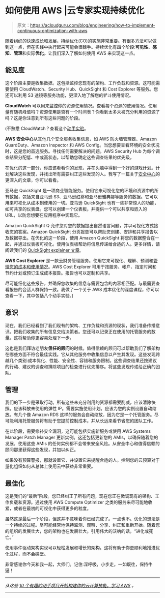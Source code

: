 # 如何使用 AWS |云专家实现持续优化

> 原文：<https://acloudguru.com/blog/engineering/how-to-implement-continuous-optimization-with-aws>

随着组织的快速成长和发展，持续优化(CO)的实施非常重要。有很多方法可以做到这一点，但在实践中执行起来可能会很棘手。持续优化有四个阶段:**可见性**、**感知**、**管理**和实际**优化**。让我们深入了解如何使用 AWS 来实现这一点。

## 能见度

这个阶段主要是收集数据。这包括监控您现有的架构、工作负载和资源。这可能需要使用 CloudWatch、Security Hub、QuickSight 和 Cost Explorer 等服务。您还可以利用 S3 透镜等服务功能，更深入地了解您的铲斗使用情况。

**CloudWatch** 可以用来监控你的资源使用情况。查看每个资源的使用情况。使用量有随机峰值吗？资源使用是否有一个时间表？你看到太多未被充分利用的资源了吗？这是你注意到所有这些问题的阶段。

(不熟悉 CloudWatch？查看这个[动手实验](https://acloudguru.com/hands-on-labs/using-cloudwatch-for-resource-monitoring)。

**AWS 安全中心**从其他几个安全服务收集信息，如 AWS 防火墙管理器、Amazon GuardDuty、Amazon Inspector 和 AWS Config。当您想要查看环境的安全状况时，这是您的首选服务。寻找任何需要解决的问题。AWS Security Hub 为每个调查结果分配低、中或高状态，以帮助您确定这些调查结果的优先级。

在优化的这一部分，你应该看看你的发现，并在头脑中得到一个好的游戏计划。计划解决这些发现，并找出所有需要纠正这些发现的人。我写了一篇关于[安全中心](https://acloudguru.com/blog/engineering/using-aws-security-hub)的更深入的文章，你可以看看。

亚马逊 QuickSight 是一项商业智能服务。使用它来可视化您的环境和资源中的所有数据，包括来自亚马逊 S3、亚马逊红移和亚马逊雅典娜等服务的数据。它可以用来可视化从成本到使用的一切。亚马逊 QuickSight 也有一些非常惊人的功能，如可共享的仪表盘。您可以创建一个仪表板，并提供一个可以共享和嵌入的 URL，以防您想要在应用程序中实现它。

Amazon QuickSight Q 允许您对您的数据提出自然语言问题，并以可视化方式接收您的答案。Amazon QuickSight 分页报告可以帮助您创建、安排和共享报告以及数据导出。在优化的这一阶段，使用 Amazon QuickSight 将您的数据整合在一起，并通过仪表板可视化。使用仪表板帮助将信息传递给合适的人。更多详情，请阅读我们的 [QuickSight explainer 文章](https://acloudguru.com/blog/engineering/amazon-quicksight-how-to-put-eyes-on-your-data-with-this-aws-bi-tool)。

**AWS Cost Explorer** 是一款云财务管理服务。使用它来可视化、理解、预测和[管理您的成本和使用情况](https://acloudguru.com/blog/engineering/aws-cost-optimization-deep-dive)。AWS Cost Explorer 可用于按服务、帐户、指定时间和节约计划或预订生成成本报告。报告也可以定制和共享。

尽可能细化这些报告，并确保您收集的信息与需要包含的内容相匹配。与最需要查看报告的合适人群保持一致。我做了一个关于 AWS 成本优化的深度课程，你可以查看一下，其中包括八个动手实验。)

## 意识

现在，我们已经看到了我们现有的架构、工作负载和资源的现状，我们准备传播意识。把我们收集的所有信息交给决策者。您还可以记录正在使用的托管服务的数量。这将帮助你更容易处理下一步。

这也是我们拜访老朋友**信任的顾问**的时候。值得信赖的顾问可以帮助我们了解架构在哪些方面不符合最佳实践。它从其他服务中收集信息以产生其发现。这些发现跨越几个类别:成本优化、性能、安全性、容错和服务限制。这些调查结果还按建议的行动、建议的调查和排除项目的检查进行优先排序。将这些发现传递给正确的团队。

## 管理

我们的下一步是采取行动。所有这些未充分利用的资源都需要削减。应该清除快照。应该释放未使用的弹性 IP。需要实施使用计划。应该为您的实例设置自动缩放。有几个像 Amazon RDS 这样的服务会自动缩放，因为它是一个托管服务。尽可能利用托管服务将有助于您提前控制成本，并从长远来看节省您的团队工作。

在此阶段，需要修补安全漏洞，这可能包括实施新服务或使用 AWS Systems Manager Patch Manager 更新实例。这还包括更新您的 AMIs，以确保随着您的发展，使用这些 AMIs 的任何实例都不会带来安全风险。从安全中心和值得信赖的顾问那里获得这些发现，并加以纠正。

如果没有预算警报，那就设置它，并设置它来提醒合适的人。控制您的云预算对于量化组织如何从总体上使用云中获益非常重要。

## 最佳化

这是我们的“最后”阶段。您已经纠正了所有问题，现在您正在微调现有的架构、工作负载和资源。通过使用 AWS Compute Optimizer 之类的服务来尽可能地收紧，或者在最初的可视化中获得更多的粒度。

虽然这是最后一个阶段，但这并不意味着你已经完成了。一点也不。优化的想法是一个持续的过程。尽可能经常地保持监测、观察、分享、纠正和重新开始。随着您的组织的发展壮大，您的架构也在发展壮大。引用伟大的沃纳的话，“进化或死亡。”

使用事件驱动架构实现可以轻松发展和增长的架构。这将有助于你更顺利地推进优化过程，而不会碰壁。

非常感谢你今天和我一起，大师们。记住:深呼吸，小步走，一如既往，保持牛逼！

* * *

*从这些 [10 个有趣的动手项目开始构建你的云计算技能，学习 AWS](https://acloudguru.com/blog/engineering/10-fun-hands-on-projects-to-learn-aws) 。*

* * *